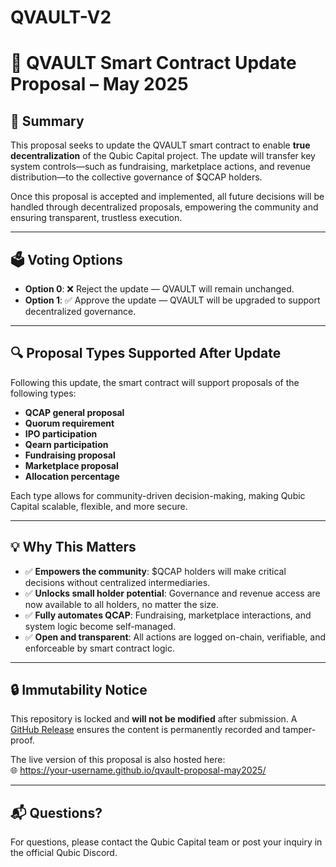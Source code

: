# QVAULT-V2

# 🧠 QVAULT Smart Contract Update Proposal – May 2025

## 📄 Summary

This proposal seeks to update the QVAULT smart contract to enable **true decentralization** of the Qubic Capital project. The update will transfer key system controls—such as fundraising, marketplace actions, and revenue distribution—to the collective governance of $QCAP holders.

Once this proposal is accepted and implemented, all future decisions will be handled through decentralized proposals, empowering the community and ensuring transparent, trustless execution.

---

## 🗳️ Voting Options

- **Option 0**: ❌ Reject the update — QVAULT will remain unchanged.
- **Option 1**: ✅ Approve the update — QVAULT will be upgraded to support decentralized governance.

---

## 🔍 Proposal Types Supported After Update

Following this update, the smart contract will support proposals of the following types:

- **QCAP general proposal**
- **Quorum requirement**
- **IPO participation**
- **Qearn participation**
- **Fundraising proposal**
- **Marketplace proposal**
- **Allocation percentage**

Each type allows for community-driven decision-making, making Qubic Capital scalable, flexible, and more secure.

---

## 💡 Why This Matters

- ✅ **Empowers the community**: $QCAP holders will make critical decisions without centralized intermediaries.
- ✅ **Unlocks small holder potential**: Governance and revenue access are now available to all holders, no matter the size.
- ✅ **Fully automates QCAP**: Fundraising, marketplace interactions, and system logic become self-managed.
- ✅ **Open and transparent**: All actions are logged on-chain, verifiable, and enforceable by smart contract logic.

---

## 🔒 Immutability Notice

This repository is locked and **will not be modified** after submission. A [GitHub Release](https://github.com/YOUR-USERNAME/qvault-proposal-may2025/releases/tag/v1.0) ensures the content is permanently recorded and tamper-proof.

The live version of this proposal is also hosted here:  
🌐 https://your-username.github.io/qvault-proposal-may2025/

---

## 📬 Questions?

For questions, please contact the Qubic Capital team or post your inquiry in the official Qubic Discord.

